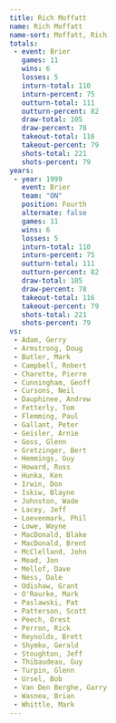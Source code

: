 ```yaml
---
title: Rich Moffatt
name: Rich Moffatt
name-sort: Moffatt, Rich
totals:
 - event: Brier
   games: 11
   wins: 6
   losses: 5
   inturn-total: 110
   inturn-percent: 75
   outturn-total: 111
   outturn-percent: 82
   draw-total: 105
   draw-percent: 78
   takeout-total: 116
   takeout-percent: 79
   shots-total: 221
   shots-percent: 79
years:
 - year: 1999
   event: Brier
   team: "ON"
   position: Fourth
   alternate: false
   games: 11
   wins: 6
   losses: 5
   inturn-total: 110
   inturn-percent: 75
   outturn-total: 111
   outturn-percent: 82
   draw-total: 105
   draw-percent: 78
   takeout-total: 116
   takeout-percent: 79
   shots-total: 221
   shots-percent: 79
vs:
 - Adam, Gerry
 - Armstrong, Doug
 - Butler, Mark
 - Campbell, Robert
 - Charette, Pierre
 - Cunningham, Geoff
 - Cursons, Neil
 - Dauphinee, Andrew
 - Fetterly, Tom
 - Flemming, Paul
 - Gallant, Peter
 - Geisler, Arnie
 - Goss, Glenn
 - Gretzinger, Bert
 - Hemmings, Guy
 - Howard, Russ
 - Hunka, Ken
 - Irwin, Don
 - Iskiw, Blayne
 - Johnston, Wade
 - Lacey, Jeff
 - Loevenmark, Phil
 - Lowe, Wayne
 - MacDonald, Blake
 - MacDonald, Brent
 - McClelland, John
 - Mead, Jon
 - Mellof, Dave
 - Ness, Dale
 - Odishaw, Grant
 - O'Rourke, Mark
 - Paslawski, Pat
 - Patterson, Scott
 - Peech, Orest
 - Perron, Rick
 - Reynolds, Brett
 - Shymko, Gerald
 - Stoughton, Jeff
 - Thibaudeau, Guy
 - Turpin, Glenn
 - Ursel, Bob
 - Van Den Berghe, Garry
 - Wasnea, Brian
 - Whittle, Mark
---
```

